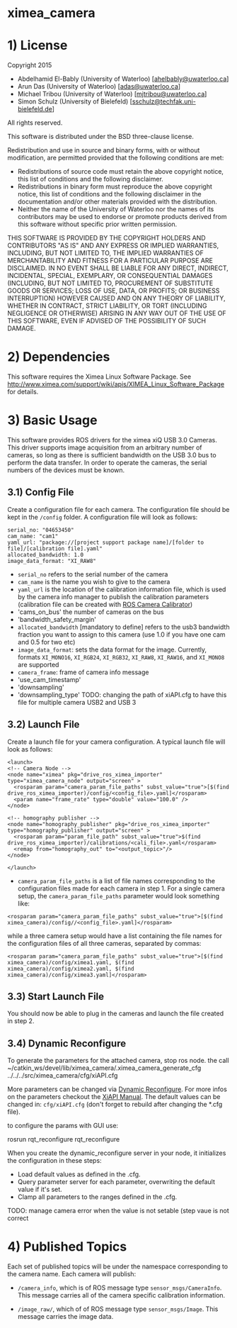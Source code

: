 # ximea_camera

# 1) License

Copyright 2015  

* Abdelhamid El-Bably (University of Waterloo) [ahelbably@uwaterloo.ca]
* Arun Das (University of Waterloo) [adas@uwaterloo.ca]
* Michael Tribou (University of Waterloo) [mjtribou@uwaterloo.ca]
* Simon Schulz (University of Bielefeld) [sschulz@techfak.uni-bielefeld.de]

All rights reserved.

This software is distributed under the BSD three-clause license.

Redistribution and use in source and binary forms, with or without
modification, are permitted provided that the following conditions are met:
* Redistributions of source code must retain the above copyright
notice, this list of conditions and the following disclaimer.
* Redistributions in binary form must reproduce the above copyright
notice, this list of conditions and the following disclaimer in the
documentation and/or other materials provided with the distribution.
* Neither the name of the University of Waterloo nor the
names of its contributors may be used to endorse or promote products
derived from this software without specific prior written permission.

THIS SOFTWARE IS PROVIDED BY THE COPYRIGHT HOLDERS AND CONTRIBUTORS "AS IS" AND
ANY EXPRESS OR IMPLIED WARRANTIES, INCLUDING, BUT NOT LIMITED TO, THE IMPLIED
WARRANTIES OF MERCHANTABILITY AND FITNESS FOR A PARTICULAR PURPOSE ARE
DISCLAIMED. IN NO EVENT SHALL <COPYRIGHT HOLDER> BE LIABLE FOR ANY
DIRECT, INDIRECT, INCIDENTAL, SPECIAL, EXEMPLARY, OR CONSEQUENTIAL DAMAGES
(INCLUDING, BUT NOT LIMITED TO, PROCUREMENT OF SUBSTITUTE GOODS OR SERVICES;
LOSS OF USE, DATA, OR PROFITS; OR BUSINESS INTERRUPTION) HOWEVER CAUSED AND
ON ANY THEORY OF LIABILITY, WHETHER IN CONTRACT, STRICT LIABILITY, OR TORT
(INCLUDING NEGLIGENCE OR OTHERWISE) ARISING IN ANY WAY OUT OF THE USE OF THIS
SOFTWARE, EVEN IF ADVISED OF THE POSSIBILITY OF SUCH DAMAGE.

# 2) Dependencies

This software requires the Ximea Linux Software Package.  See http://www.ximea.com/support/wiki/apis/XIMEA_Linux_Software_Package for details.

# 3) Basic Usage

This software provides ROS drivers for the ximea xiQ USB 3.0 Cameras.  This driver supports image acquisition from an arbitrary number of cameras, so long as there is sufficient bandwidth on the USB 3.0 bus to perform the data transfer. In order to operate the cameras, the serial numbers of the devices must be known.

## 3.1) Config File
Create a configuration file for each camera.  The configuration file should be kept in the `/config` folder.  A configuration file will look as follows:

```
serial_no: "04653450"
cam_name: "cam1"
yaml_url: "package://[project support package name]/[folder to file]/[calibration file].yaml"
allocated_bandwidth: 1.0
image_data_format: "XI_RAW8"
```
* `serial_no` refers to the serial number of the camera
* `cam_name` is the name you wish to give to the camera
* `yaml_url` is the location of the calibration information file, which is used by the camera info manager to publish the calibration parameters (calibration file can be created with [ROS Camera Calibrator](http://wiki.ros.org/camera_calibration))
* 'cams_on_bus' the number of cameras on the bus
* 'bandwidth_safety_margin'
* `allocated_bandwidth` [mandatory to define] refers to the usb3 bandwidth fraction you want to assign to this camera (use 1.0 if you have one cam and 0.5 for two etc)
* `image_data_format`: sets the data format for the image. Currently, formats `XI_MONO16`, `XI_RGB24`, `XI_RGB32`, `XI_RAW8`, `XI_RAW16`, and `XI_MONO8` are supported
* `camera_frame`: frame of camera info message
* 'use_cam_timestamp'
* 'downsampling'
* 'downsampling_type'
TODO: changing the path of xiAPI.cfg to have this file for multiple camera USB2 and USB 3

## 3.2) Launch File
Create a launch file for your camera configuration.  A typical launch file will look as follows:

```
<launch>
<!-- Camera Node -->
<node name="ximea" pkg="drive_ros_ximea_importer" type="ximea_camera_node" output="screen" >
  <rosparam param="camera_param_file_paths" subst_value="true">[$(find drive_ros_ximea_importer)/config/<config_file>.yaml]</rosparam>
  <param name="frame_rate" type="double" value="100.0" />
</node>

<!-- homography publisher -->
<node name="homography_publisher" pkg="drive_ros_ximea_importer" type="homography_publisher" output="screen" >
  <rosparam param="param_file_path" subst_value="true">$(find drive_ros_ximea_importer)/calibrations/<cali_file>.yaml</rosparam>
  <remap from="homography_out" to="<output_topic>"/>
</node>

</launch>
```
* `camera_param_file_paths` is a list of file names corresponding to the configuration files made for each camera in step 1.  For a single camera setup, the `camera_param_file_paths` parameter would look something like:

```
<rosparam param="camera_param_file_paths" subst_value="true">[$(find ximea_camera)/config//<config_file>.yaml]</rosparam>
```

while a three camera setup would have a list containing the file names for the configuration files of all three cameras, separated by commas:

```
<rosparam param="camera_param_file_paths" subst_value="true">[$(find ximea_camera)/config/ximea1.yaml, $(find ximea_camera)/config/ximea2.yaml, $(find ximea_camera)/config/ximea3.yaml]</rosparam>
```

## 3.3) Start Launch File
You should now be able to plug in the cameras and launch the file created in step 2.

## 3.4) Dynamic Reconfigure
To generate the parameters for the attached camera, stop ros node. the call ~/catkin_ws/devel/lib/ximea_camera/.ximea_camera_generate_cfg ../../../src/ximea_camera/cfg/xiAPI.cfg

More parameters can be changed via [Dynamic Reconfigure](http://wiki.ros.org/dynamic_reconfigure). For more infos on the parameters checkout the [XiAPI Manual](http://www.ximea.com/support/wiki/apis/XiAPI_Manual). The default values can be changed in: `cfg/xiAPI.cfg` (don't forget to rebuild after changing the *.cfg file).

to configure the params with GUI use:

rosrun rqt_reconfigure rqt_reconfigure

When you create the dynamic_reconfigure server in your node, it initializes the configuration in these steps:

* Load default values as defined in the .cfg.
* Query parameter server for each parameter, overwriting the default value if it's set.
* Clamp all parameters to the ranges defined in the .cfg.

TODO: manage camera error when the value is not setable (step vaue is not correct
# 4) Published Topics

Each set of published topics will be under the namespace corresponding to the camera name. Each camera will publish:

* `/camera_info`, which is of ROS message type `sensor_msgs/CameraInfo`. This message carries all of the camera specific calibration information.

* `/image_raw/`, which of of ROS message type `sensor_msgs/Image`.  This message carries the image data.  

